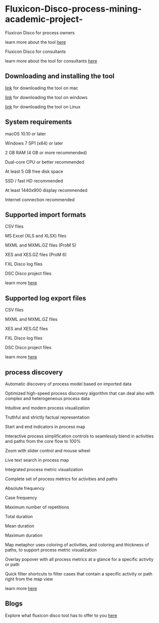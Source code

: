 # Fluxicon-Disco-process-mining-academic-project-


Fluxicon Disco for process owners 

learn more about the tool [here](https://fluxicon.com/technology/)

Fluxicon Disco for consultants 

learn more about the tool for consultants [here](https://fluxicon.com/technology/)


## Downloading and installing the tool

[link](https://fluxicon.com/disco/) for downloading the tool on mac

[link](https://fluxicon.com/disco/) for downloading the tool on windows 

[link](https://fluxicon.com/disco/) for downloading the tool on Linux

## System requirements 

macOS 10.10 or later

Windows 7 SP1 (x64) or later

2 GB RAM (4 GB or more recommended)

Dual-core CPU or better recommended

At least 5 GB free disk space

SSD / fast HD recommended

At least 1440x900 display recommended

Internet connection recommended

## Supported import formats 

CSV files

MS Excel (XLS and XLSX) files

MXML and MXML.GZ files (ProM 5)

XES and XES.GZ files (ProM 6)

FXL Disco log files

DSC Disco project files

learn more [here](https://fluxicon.com/disco/)

## Supported log export files 

CSV files

MXML and MXML.GZ files

XES and XES.GZ files

FXL Disco log files

DSC Disco project files

learn more [here](https://fluxicon.com/disco/)

## process discovery

Automatic discovery of process model based on imported data

Optimized high-speed process discovery algorithm that can deal also with complex and heterogeneous process data

Intuitive and modern process visualization

Truthful and strictly factual representation

Start and end indicators in process map

Interactive process simplification controls to seamlessly blend in activities and paths from the core flow to 100%

Zoom with slider control and mouse wheel

Live text search in process map

Integrated process metric visualization

Complete set of process metrics for activities and paths

Absolute frequency

Case frequency

Maximum number of repetitions

Total duration

Mean duration

Maximum duration

Map metaphor uses coloring of activities, and coloring and thickness of paths, to support process metric visualization

Overlay popover with all process metrics at a glance for a specific activity or path

Quick filter shortcuts to filter cases that contain a specific activity or path right from the map view

learn more [here](https://fluxicon.com/disco/)

## Blogs 

Explore what fluxicon disco tool has to offer to you [here](https://fluxicon.com/blog/)
